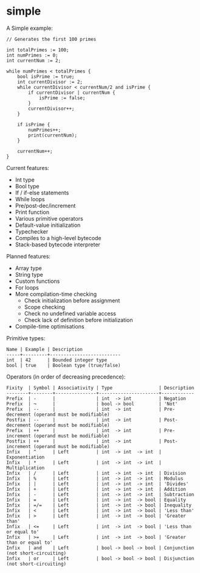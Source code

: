 simple
======

A Simple example:

    // Generates the first 100 primes

    int totalPrimes := 100;
    int numPrimes := 0;
    int currentNum := 2;

    while numPrimes < totalPrimes {
        bool isPrime := true;
        int currentDivisor := 2;
        while currentDivisor < currentNum/2 and isPrime {
            if currentDivisor | currentNum {
                isPrime := false;
            }
            currentDivisor++;
        }

        if isPrime {
            numPrimes++;
            print(currentNum);
        }

        currentNum++;
    }

Current features:

 - Int type
 - Bool type
 - If / if-else statements
 - While loops
 - Pre/post-dec/increment
 - Print function
 - Various primitive operators
 - Default-value initialization
 - Typechecker
 - Compiles to a high-level bytecode
 - Stack-based bytecode interpreter

Planned features:
 - Array type
 - String type
 - Custom functions
 - For loops
 - More compilation-time checking
    - Check initialization before assignment
    - Scope checking
    - Check no undefined variable access
    - Check lack of definition before initialization
 - Compile-time optimisations

Primitive types:

    Name | Example | Description
    -----+---------+--------------------------
    int  | 42      | Bounded integer type
    bool | true    | Boolean type (true/false)

Operators (in order of decreasing precedence):

    Fixity  | Symbol | Associativity | Type                 | Description
    --------+--------+---------------+----------------------+------------
    Prefix  | -      |               | int  -> int          | Negation
    Prefix  | ¬      |               | bool -> bool         | 'Not'
    Prefix  | --     |               | int  -> int          | Pre-decrement (operand must be modifiable)
    Postfix | --     |               | int  -> int          | Post-decrement (operand must be modifiable)
    Prefix  | ++     |               | int  -> int          | Pre-increment (operand must be modifiable)
    Postfix | ++     |               | int  -> int          | Post-increment (operand must be modifiable)
    Infix   | ^      | Left          | int  -> int  -> int  | Exponentiation
    Infix   | *      | Left          | int  -> int  -> int  | Multiplication
    Infix   | /      | Left          | int  -> int  -> int  | Division
    Infix   | %      | Left          | int  -> int  -> int  | Modulus
    Infix   | |      | Left          | int  -> int  -> int  | 'Divides'
    Infix   | +      | Left          | int  -> int  -> int  | Addition
    Infix   | -      | Left          | int  -> int  -> int  | Subtraction
    Infix   | =      | Left          | int  -> int  -> bool | Equality
    Infix   | =/=    | Left          | int  -> int  -> bool | Inequality
    Infix   | <      | Left          | int  -> int  -> bool | 'Less than'
    Infix   | >      | Left          | int  -> int  -> bool | 'Greater than'
    Infix   | <=     | Left          | int  -> int  -> bool | 'Less than or equal to'
    Infix   | >=     | Left          | int  -> int  -> bool | 'Greater than or equal to'
    Infix   | and    | Left          | bool -> bool -> bool | Conjunction (not short-circuiting)
    Infix   | or     | Left          | bool -> bool -> bool | Disjunction (not short-circuiting)
